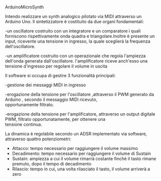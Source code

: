 ArduinoMicroSynth

Intendo realizzare un synth analogico pilotato via MIDI attraverso un Arduino Uno.
Il sintetizzatore è costituito da due organi fondamentali:

  -un oscillatore
  costruito con un integratore e un comparatore i quali forniscono rispettivamente onda quadra e triangolare.Inoltre è presente un   
  input, ricevente una tensione in ingresso, la quale sceglierà la frequenza dell'oscillatore.
  
  -un amplificatore
  costruito con un operazionale che regola l'ampiezza dell'onda generata dall'oscillatore.
  l'amplificatore riceve anch'esso una tensione d'ingresso per regolare il volume in uscita
  
Il software si occupa di gestire 3 funzionalità principali:

  -gestione dei messaggi MIDI in ingresso
  
  -erogazione della tensione per l'oscillatore ,attraverso il PWM generato da Arduino , secondo il messaggio MIDI ricevuto,       
    opportunamente filtrato.
  
  -erogazione della tensione per l'amplificatore, attraverso un output digitale PWM, filtrato opportunatamente, per ottenere una               
    tensione continua.
  
 La dinamica è regolabile secondo un ADSR implementato via software, attraverso quattro potenziometri:
  - Attacco: tempo necessario per raggiungere il volume massimo
  - Decadimento: tempo necessario per raggiungere il volume di Sustain
  - Sustain: ampiezza a cui il volume rimarrà costante finchè il tasto rimane premuto, dopo il tempo di decadimento
  - Rilascio: tempo in cui, una volta rilasciato il tasto, il volume arriverà a zero
 




  

